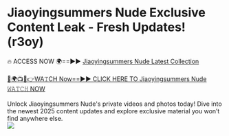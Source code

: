 # Jiaoyingsummers Nude Exclusive Content Leak - Fresh Updates! (r3oy)

🔥 ACCESS NOW 🌍==►► <a href="https://tinyurl.com/yc657z5k" rel="nofollow">Jiaoyingsummers Nude Latest Collection</a>
<br><br>
[🔴🌍📺📱👉WA𝚃CH Now==►► CLICK HERE TO Jiaoyingsummers Nude 𝚆𝙰𝚃𝙲𝙷 NOW](https://tinyurl.com/yc657z5k)
<br><br>
Unlock Jiaoyingsummers Nude's private videos and photos today! Dive into the newest 2025 content updates and explore exclusive material you won’t find anywhere else.
<br>
<a href="https://tinyurl.com/yc657z5k" rel="nofollow" data-target="animated-image.originalLink"><img src="https://camo.githubusercontent.com/8a4f000d20f83aca3bf7ec5f350d767afa0574a8a352519fd8cfa583a6f93a33/68747470733a2f2f692e696d6775722e636f6d2f644a486b345a712e676966" data-canonical-src="https://i.imgur.com/dJHk4Zq.gif" style="max-width: 100%; display: inline-block;" data-target="animated-image.originalImage"></a>
<br>
